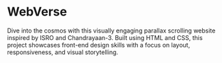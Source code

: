 # WebVerse
Dive into the cosmos with this visually engaging parallax scrolling website inspired by ISRO and Chandrayaan-3. Built using HTML and CSS, this project showcases front-end design skills with a focus on layout, responsiveness, and visual storytelling.
